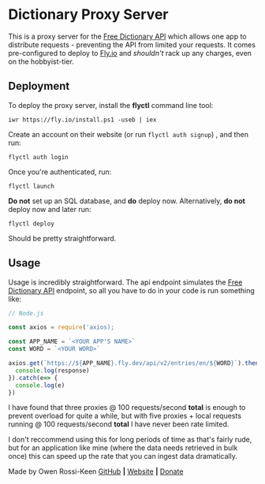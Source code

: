 # Dictionary Proxy Server

This is a proxy server for the [Free Dictionary API](https://dictionaryapi.dev/) which allows one app to distribute requests - preventing the API from limited your requests. It comes pre-configured to deploy to [Fly.io](https://fly.io/) and _shouldn't_ rack up any charges, even on the hobbyist-tier.

## Deployment

To deploy the proxy server, install the **flyctl** command line tool:

```
iwr https://fly.io/install.ps1 -useb | iex
```

Create an account on their website (or run `flyctl auth signup`) , and then run:

```
flyctl auth login
```

Once you're authenticated, run:

```
flyctl launch
```

**Do not** set up an SQL database, and **do** deploy now. Alternatively, **do not** deploy now and later run:

```
flyctl deploy
```

Should be pretty straightforward.

## Usage

Usage is incredibly straightforward. The api endpoint simulates the [Free Dictionary API](https://dictionaryapi.dev/) endpoint, so all you have to do in your code is run something like:

```js
// Node.js

const axios = require('axios);

const APP_NAME = `<YOUR APP'S NAME>`
const WORD = `<YOUR WORD>`

axios.get(`https://${APP_NAME}.fly.dev/api/v2/entries/en/${WORD}`).then((response)=> {
  console.log(response)
}).catch(e=> {
  console.log(e)
})
```

I have found that three proxies @ 100 requests/second **total** is enough to prevent overload for quite a while, but with five proxies + local requests running @ 100 requests/second **total** I have never been rate limited.

I don't reccommend using this for long periods of time as that's fairly rude, but for an application like mine (where the data needs retrieved in bulk once) this can speed up the rate that you can ingest data dramatically.

Made by Owen Rossi-Keen
[GitHub](https://github.com/Smoke3785/) **|** [Website](https://owenrossikeen.com/) **|** [Donate](https://owenrossikeen.com/donate)

